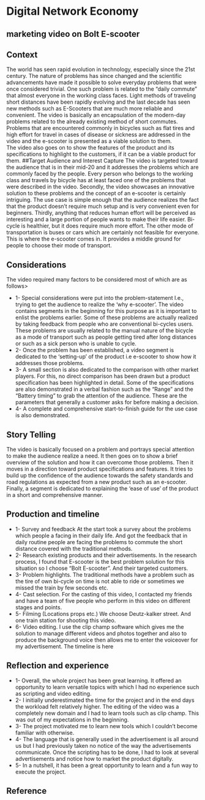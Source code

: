 # Digital Network Economy
## marketing video on Bolt E-scooter

## Context

The world has seen rapid evolution in technology, especially since the 21st century. The nature of problems has since changed and the scientific advancements have made it possible to solve everyday problems that were once considered trivial. One such problem is related to the “daily commute” that almost everyone in the working class faces. Light methods of traveling short distances have been rapidly evolving and the last decade has seen new methods such as E-Scooters that are much more reliable and convenient. 
The video is basically an encapsulation of the modern-day problems related to the already existing method of short commutes. Problems that are encountered commonly in bicycles such as flat tires and high effort for travel in cases of disease or sickness are addressed in the video and the e-scooter is presented as a viable solution to them.  
The video also goes on to show the features of the product and its specifications to highlight to the customers, if it can be a viable product for them. 
##Target Audience and Interest Capture
The video is targeted toward the audience that is in their mid-20 and it addresses the problems which are commonly faced by the people. Every person who belongs to the working class and travels by bicycle has at least faced one of the problems that were described in the video. 
Secondly, the video showcases an innovative solution to these problems and the concept of an e-scooter is certainly intriguing. The use case is simple enough that the audience realizes the fact that the product doesn’t require much setup and is very convenient even for beginners. 
Thirdly, anything that reduces human effort will be perceived as interesting and a large portion of people wants to make their life easier. Bi-cycle is healthier, but it does require much more effort. The other mode of transportation is buses or cars which are certainly not feasible for everyone. This is where the e-scooter comes in. It provides a middle ground for people to choose their mode of transport. 

## Considerations

The video required many factors to be considered most of which are as follows> 
* 1-	Special considerations were put into the problem-statement I.e., trying to get the audience to realize the ‘why e-scooter’. The video contains segments in the beginning for this purpose as it is important to enlist the problems earlier. Some of these problems are actually realized by taking feedback from people who are conventional bi-cycles users. These problems are usually related to the manual nature of the bicycle as a mode of transport such as people getting tired after long distances or such as a sick person who is unable to cycle. 
* 2-	Once the problem has been established, a video segment is dedicated to the ‘setting-up’ of the product i.e e-scooter to show how it addresses those problems. 
* 3-	A small section is also dedicated to the comparison with other market players. For this, no direct comparison has been drawn but a product specification has been highlighted in detail. Some of the specifications are also demonstrated in a verbal fashion such as the “Range” and the “Battery timing” to grab the attention of the audience.  These are the parameters that generally a customer asks for before making a decision. 
* 4-	A complete and comprehensive start-to-finish guide for the use case is also demonstrated. 

## Story Telling

The video is basically focused on a problem and portrays special attention to make the audience realize a need. It then goes on to show a brief overview of the solution and how it can overcome those problems. Then it moves in a direction toward product specifications and features. It tries to build up the confidence of the audience towards the safety standards and road regulations as expected from a new product such as an e-scooter. Finally, a segment is dedicated to explaining the ‘ease of use’ of the product in a short and comprehensive manner. 

## Production and timeline

* 1-	Survey and feedback 
At the start took a survey about the problems which people a facing in their daily life. And got the feedback that in daily routine people are facing the problems to commute the short distance covered with the traditional methods. 
* 2-	Research existing products and their advertisements. 
In the research process, I found that E-scooter is the best problem solution for this situation so I choose “Bolt E-scooter”. And their targeted customers.
* 3-	Problem highlights. 
The traditional methods have a problem such as the tire of own bi-cycle on time is not able to ride or sometimes we missed the train by few seconds etc.
* 4-	Cast selection.
For the casting of this video, I contacted my friends and have a team of five people who perform in this video on different stages and points.
* 5-	Filming (Locations props etc.)
We choose Deutz-kalker street. And one train station for shooting this video. 
* 6-	Video editing.
I use the clip champ software which gives me the solution to manage different videos and photos together and also to produce the background voice then allows me to enter the voiceover for my advertisement. The timeline is here



## Reflection and experience

* 1-	Overall, the whole project has been great learning. It offered an opportunity to learn versatile topics with which I had no experience such as scripting and video editing. 
* 2-	 I initially underestimated the time for the project and in the end days the workload felt relatively higher. The editing of the video was a completely new domain and I had to learn tools such as clip champ. This was out of my expectations in the beginning. 
* 3-	The project motivated me to learn new tools which I couldn’t become familiar with otherwise. 
* 4-	The language that is generally used in the advertisement is all around us but I had previously taken no notice of the way the advertisements communicate. Once the scripting has to be done, I had to look at several advertisements and notice how to market the product digitally. 
* 5-	In a nutshell, it has been a great opportunity to learn and a fun way to execute the project. 

## Reference	


